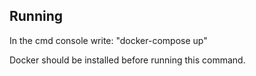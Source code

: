 ## Running

In the cmd console write: "docker-compose up"

Docker should be installed before running this command.
